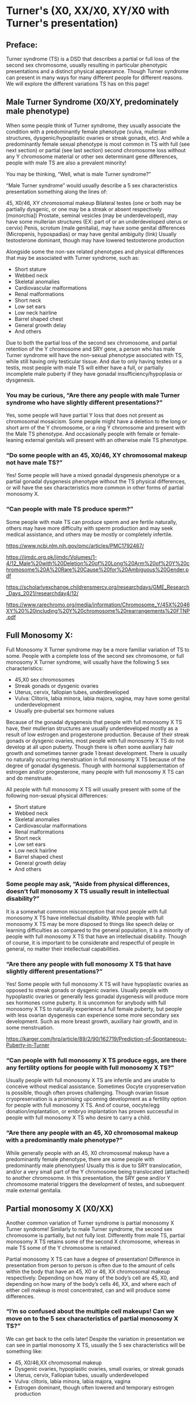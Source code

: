 # Turner's (X0, XX/X0, XY/X0 with Turner's presentation)

## Preface:

Turner syndrome (TS) is a DSD that describes a partial or full loss of the second sex chromosome, usually resulting in particular phenotypic presentations and a distinct physical appearance. Though Turner syndrome can present in many ways for many different people for different reasons. We will explore the different variations TS has on this page!

## Male Turner Syndrome (X0/XY, predominately male phenotype)

When some people think of Turner syndrome, they usually associate the condition with a predominantly female phenotype (vulva, mullerian structures, dysgenic/hypoplastic ovaries or streak gonads, etc). And while a predominantly female sexual phenotype is most common in TS with full (see next section) or partial (see last section) second chromosome loss without any Y chromosome material or other sex determinant gene differences, people with male TS are also a prevalent minority!

You may be thinking, “Well, what is male Turner syndrome?”

“Male Turner syndrome” would usually describe a 5 sex characteristics presentation something along the lines of:

45, X0/46, XY chromosomal makeup
Bilateral testes (one or both may be partially dysgenic, or one may be a streak or absent respectively [monorchia])
Prostate, seminal vesicles (may be underdeveloped), may have some mullerian structures (EX: part of or an underdeveloped uterus or cervix)
Penis, scrotum (male genitalia), may have some genital differences (Micropenis, hypospadias) or may have genital ambiguity (link)
Usually testosterone dominant, though may have lowered testosterone production

Alongside some the non-sex related phenotypes and physical differences that may be associated with Turner syndrome, such as:

- Short stature
- Webbed neck
- Skeletal anomalies
- Cardiovascular malformations
- Renal malformations
- Short neck
- Low set ears
- Low neck hairline
- Barrel shaped chest
- General growth delay
- And others

Due to both the partial loss of the second sex   chromosome, and partial retention of the Y chromosome and SRY gene, a person who has male Turner syndrome will have the non-sexual phenotype associated with TS, while still having only testicular tissue. And due to only having testes or a testis, most people with male TS will either have a full, or partially incomplete male puberty if they have gonadal insufficiency/hypoplasia or dysgenesis. 

### You may be curious, “Are there any people with male Turner syndrome who have slightly different presentations?”

Yes, some people will have partial Y loss that does not present as chromosomal mosaicism. Some people might have a deletion to the long or short arm of the Y chromosome, or a ring Y chromosome and present with the Male TS phenotype. And occasionally people with female or female-leaning external genitals will present with an otherwise male TS phenotype.

### “Do some people with an 45, X0/46, XY chromosomal makeup not have male TS?”

Yes! Some people will have a mixed gonadal dysgenesis phenotype or a partial gonadal dysgenesis phenotype without the TS physical differences, or will have the sex characteristics more common in other forms of partial monosomy X.

### “Can people with male TS produce sperm?”

Some people with male TS can produce sperm and are fertile naturally, others may have more difficulty with sperm production and may seek medical assistance, and others may be mostly or completely infertile. 

https://www.ncbi.nlm.nih.gov/pmc/articles/PMC1792467/

https://jimdc.org.pk/jimdc/Volumes/1-4/12_Male%20with%20Deletion%20of%20Long%20Arm%20of%20Y%20chromosome%20A%20Rare%20Cause%20for%20Ambiguous%20Gender.pdf

https://scholarlyexchange.childrensmercy.org/researchdays/GME_Research_Days_2021/researchday4/12/

https://www.rarechromo.org/media/information/Chromosome_Y/45X%2046XY%20%20including%20Y%20chromosome%20rearrangements%20FTNP.pdf

## Full Monosomy X:

Full Monosomy X Turner syndrome may be a more familiar variation of TS to some. People with a complete loss of the second sex chromosome, or full monosomy X Turner syndrome, will usually have the following 5 sex characteristics:

- 45,X0 sex chromosomes
- Streak gonads or dysgenic ovaries
- Uterus, cervix, fallopian tubes, underdeveloped 
- Vulva: Clitoris, labia minora, labia majora, vagina, may have some genital underdevelopment
- Usually pre-pubertal sex hormone values

Because of the gonadal dysgenesis that people with full monosomy X TS have, their mullerian structures are usually underdeveloped mostly as a result of low estrogen and progesterone production. Because of their streak gonads or dysgenic ovaries, most people with full monosomy X TS do not develop at all upon puberty. Though there is often some auxiliary hair growth and sometimes tanner grade 1 breast development. There is usually no naturally occurring menstruation in full monosomy X TS because of the degree of gonadal dysgenesis. Though with hormonal supplementation of estrogen and/or progesterone, many people with full monosomy X TS can and do menstruate. 

All people with full monosomy X TS will usually present with some of the following non-sexual physical differences:

- Short stature
- Webbed neck
- Skeletal anomalies
- Cardiovascular malformations
- Renal malformations
- Short neck
- Low set ears
- Low neck hairline
- Barrel shaped chest
- General growth delay
- And others

### Some people may ask, “Aside from physical differences, doesn’t full monosomy X TS usually result in intellectual disability?”

It is a somewhat common misconception that most people with full monosomy X TS have intellectual disability. While people with full monosomy X TS may be more disposed to things like speech delay or learning difficulties as compared to the general population, it is a minority of people with full monosomy X TS that have an intellectual disability. Though of course, it is important to be considerate and respectful of people in general, no matter their intellectual capabilities.
 
### “Are there any people with full monosomy X TS that have slightly different presentations?”

Yes! Some people with full monosomy X TS will have hypoplastic ovaries as opposed to streak gonads or dysgenic ovaries. Usually people with hypoplastic ovaries or generally less gonadal dysgenesis will produce more sex hormones come puberty. It is uncommon for anybody with full monosomy X TS to naturally experience a full female puberty, but people with less ovarian dysgenesis can experience some more secondary sex development. Such as more breast growth, auxiliary hair growth, and in some menstruation. 

https://karger.com/hrp/article/89/2/90/162719/Prediction-of-Spontaneous-Puberty-in-Turner

### “Can people with full monosomy X TS produce eggs, are there any fertility options for people with full monosomy X TS?”

Usually people with full monosomy X TS are infertile and are unable to conceive without medical assistance. Sometimes Oocyte cryopreservation is possible, though often proves challenging. Though ovarian tissue cryopreservation is a promising upcoming development as a fertility option for people with full monosomy X TS. And of course, oocyte/egg donation/implantation, or embryo implantation has proven successful in people with full monosomy X TS who desire to carry a child.

### “Are there any people with an 45, X0 chromosomal makeup with a predominantly male phenotype?”

While generally people with an 45, X0 chromosomal makeup have a predominantly female phenotype, there are some people with predominantly male phenotypes! Usually this is due to SRY translocation, and/or a very small part of the Y chromosome being translocated (attached) to another chromosome. In this presentation, the SRY gene and/or Y chromosome material triggers the development of testes, and subsequent male external genitalia.

## Partial monosomy X (X0/XX) 

Another common variation of Turner syndrome is partial monosomy X Turner syndrome! Similarly to male Turner syndrome, the second sex chromosome is partially, but not fully lost. Differently from male TS, partial monosomy X TS retains some of the second X chromosome, whereas in male TS some of the Y chromosome is retained. 

Partial monosomy X TS can have a degree of presentation! Difference in presentation from person to person is often due to the amount of cells within the body that have an 45, X0 or 46, XX chromosomal makeup respectively. Depending on how many of the body’s cell are 45, X0, and depending on how many of the body’s cells 46, XX, and where each of either cell makeup is most concentrated, can and will produce some differences.

### “I’m so confused about the multiple cell makeups! Can we move on to the 5 sex characteristics of partial monosomy X TS?”

We can get back to the cells later! Despite the variation in presentation we can see in partial monosomy X TS, usually the 5 sex characteristics will be something like:

- 45, X0/46,XX chromosomal makeup
- Dysgenic ovaries, hypoplastic ovaries, small ovaries, or streak gonads
- Uterus, cervix, Fallopian tubes, usually underdeveloped
- Vulva: clitoris, labia minora, labia majora, vagina
- Estrogen dominant, though often lowered and temporary estrogen production 
